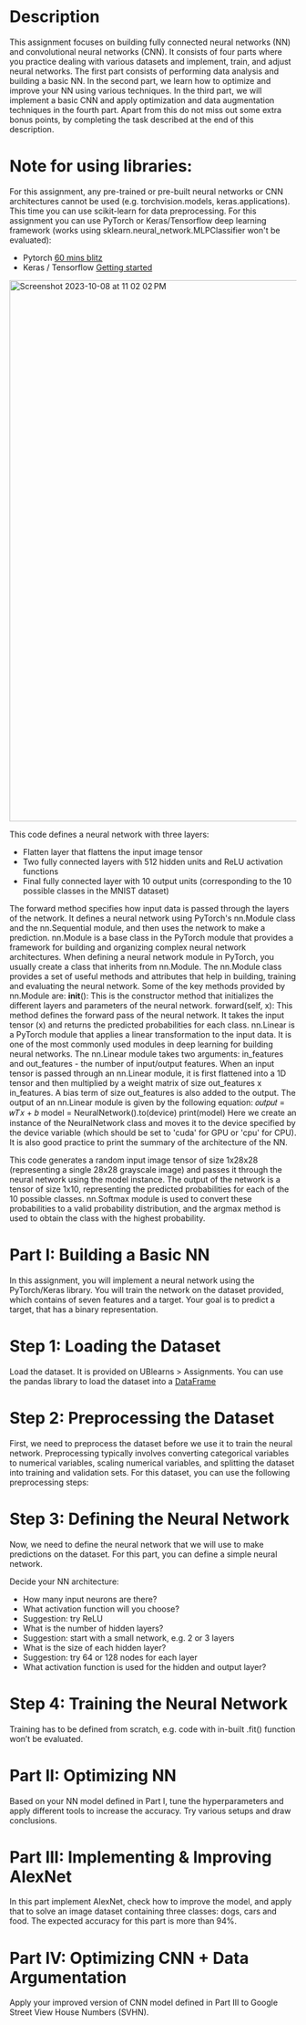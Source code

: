 
# Description

This assignment focuses on building fully connected neural networks (NN) and convolutional neural networks (CNN). It consists of four parts where you practice dealing with various datasets and implement, train, and adjust neural networks.
The first part consists of performing data analysis and building a basic NN. In the second part, we learn how to optimize and improve your NN using various techniques. In the third part, we will implement a basic CNN and apply optimization and data augmentation techniques in the fourth part.
Apart from this do not miss out some extra bonus points, by completing the task described at the end of this description.

# Note for using libraries:
For this assignment, any pre-trained or pre-built neural networks or CNN architectures cannot be used (e.g. torchvision.models, keras.applications). This time you can use scikit-learn for data preprocessing.
For this assignment you can use PyTorch or Keras/Tensorflow deep learning framework (works using sklearn.neural_network.MLPClassifier won't be evaluated):
- Pytorch [60 mins blitz](https://pytorch.org/tutorials/beginner/deep_learning_60min_blitz.html)
- Keras / Tensorflow [Getting started](https://keras.io/getting_started/)

<img width="949" alt="Screenshot 2023-10-08 at 11 02 02 PM" src="https://github.com/ItsTheDeeKay/Image-Classification-Using-CNN/assets/113076076/06665255-c841-42cd-8b49-49a39ee3257c">


This code defines a neural network with three layers:
- Flatten layer that flattens the input image tensor
- Two fully connected layers with 512 hidden units and ReLU activation functions
- Final fully connected layer with 10 output units (corresponding to the 10 possible
classes in the MNIST dataset)

The forward method specifies how input data is passed through the layers of the network.
It defines a neural network using PyTorch's nn.Module class and the nn.Sequential module, and then uses the network to make a prediction.
nn.Module is a base class in the PyTorch module that provides a framework for building and organizing complex neural network architectures.
When defining a neural network module in PyTorch, you usually create a class that inherits from nn.Module. The nn.Module class provides a set of useful methods and attributes that help in building, training and evaluating the neural network.
Some of the key methods provided by nn.Module are:
__init__(): This is the constructor method that initializes the different layers and
parameters of the neural network.
forward(self, x): This method defines the forward pass of the neural network. It
takes the input tensor (x) and returns the predicted probabilities for each class.
nn.Linear is a PyTorch module that applies a linear transformation to the input data. It is one of the most commonly used modules in deep learning for building neural networks.
The nn.Linear module takes two arguments: in_features and out_features - the number of input/output features. When an input tensor is passed through an nn.Linear module, it is first flattened into a 1D tensor and then multiplied by a weight matrix of size out_features x in_features. A bias term of size out_features is also added to the output.
The output of an nn.Linear module is given by the following equation: 𝑜𝑢𝑡𝑝𝑢𝑡 = 𝑤𝑇𝑥 + 𝑏
model = NeuralNetwork().to(device) print(model)
Here we create an instance of the NeuralNetwork class and moves it to the device specified by the device variable (which should be set to 'cuda' for GPU or 'cpu' for CPU). It is also good practice to print the summary of the architecture of the NN.

This code generates a random input image tensor of size 1x28x28 (representing a single 28x28 grayscale image) and passes it through the neural network using the model instance. The output of the network is a tensor of size 1x10, representing the predicted probabilities for each of the 10 possible classes.
nn.Softmax module is used to convert these probabilities to a valid probability distribution, and the argmax method is used to obtain the class with the highest probability.

# Part I: Building a Basic NN
In this assignment, you will implement a neural network using the PyTorch/Keras library. You will train the network on the dataset provided, which contains of seven features and a target. Your goal is to predict a target, that has a binary representation.
# Step 1: Loading the Dataset
Load the dataset. It is provided on UBlearns > Assignments.
You can use the pandas library to load the dataset into a [DataFrame](https://pandas.pydata.org/docs/reference/api/pandas.read_csv.html)
# Step 2: Preprocessing the Dataset
First, we need to preprocess the dataset before we use it to train the neural network. Preprocessing typically involves converting categorical variables to numerical variables, scaling numerical variables, and splitting the dataset into training and validation sets.
For this dataset, you can use the following preprocessing steps:

# Step 3: Defining the Neural Network
Now, we need to define the neural network that we will use to make predictions on the dataset. For this part, you can define a simple neural network.

Decide your NN architecture:
- How many input neurons are there?
- What activation function will you choose?
- Suggestion: try ReLU
- What is the number of hidden layers?
- Suggestion: start with a small network, e.g. 2 or 3 layers
- What is the size of each hidden layer?
- Suggestion: try 64 or 128 nodes for each layer
- What activation function is used for the hidden and output layer?

# Step 4: Training the Neural Network
Training has to be defined from scratch, e.g. code with in-built .fit() function won’t be evaluated.

# Part II: Optimizing NN 
Based on your NN model defined in Part I, tune the hyperparameters and apply different tools to increase the accuracy. Try various setups and draw conclusions.

# Part III: Implementing & Improving AlexNet
In this part implement AlexNet, check how to improve the model, and apply that to solve an image dataset containing three classes: dogs, cars and food.
The expected accuracy for this part is more than 94%.

# Part IV: Optimizing CNN + Data Argumentation 
Apply your improved version of CNN model defined in Part III to Google Street View House Numbers (SVHN).

